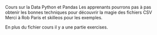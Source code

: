 Cours sur la Data Python et Pandas
Les apprenants pourrons pas à pas obtenir les bonnes techniques pour découvrir la magie des fichiers CSV
Merci à Rob Paris et skilleos pour les exemples.

En plus du fichier cours il y a une partie exercises.

